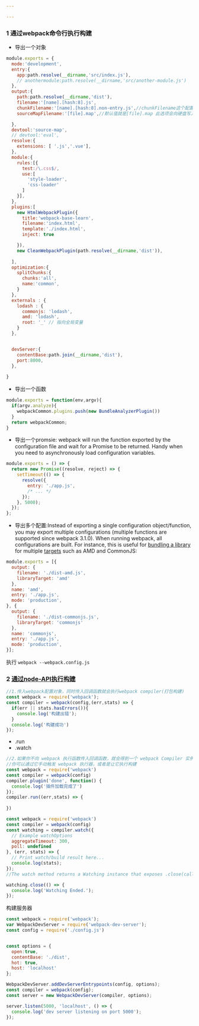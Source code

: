 ```yaml
---

---
```


### 1 通过webpack命令行执行构建

- 导出一个对象

```javascript
module.exports = {
  mode:'development',
  entry:{
    app:path.resolve(__dirname,'src/index.js'),
    // anothermodule:path.resolve(__dirname,'src/another-module.js')
  },
  output:{
    path:path.resolve(__dirname,'dist'),
    filename:'[name].[hash:8].js',
    chunkFilename:'[name].[hash:8].non-entry.js',//chunkFilename这个配置选项决定了非入口文件的打包文件名称,包括通过split分离的公用代码的chunk也会按照这个为基准进行重命名；
    sourceMapFilename:'[file].map',//默认值就是[file].map 此选项会向硬盘写入一个输出文件，只在 devtool 启用了 SourceMap 选项时才使用。

  },
  devtool:'source-map',
  // devtool:'eval',
  resolve:{
    extensions: [ '.js','.vue'],
  },
  module:{
    rules:[{
      test:/\.css$/,
      use:[
        'style-loader',
        'css-loader'
      ]
    }],
  },
  plugins:[
    new HtmlWebpackPlugin({
      title:'webpack-base-learn',
      filename:'index.html',
      template:'./index.html',
      inject: true

    }),
    new CleanWebpackPlugin(path.resolve(__dirname,'dist')),
    
  ],
  optimization:{
    splitChunks:{
      chunks:'all',
      name:'common',
    }
  },
  externals : {
    lodash : {
      commonjs: 'lodash',
      amd: 'lodash',
      root: '_' // 指向全局变量
    }
  },


  devServer:{
    contentBase:path.join(__dirname,'dist'),
    port:8000,
  },
  
}
```

* 导出一个函数

```javascript
module.exports = function(env,argv){
  if(argv.analyze){
    webpackCommon.plugins.push(new BundleAnalyzerPlugin())
  }
  return webpackCommon;
}
```

* 导出一个promsie: webpack will run the function exported by the configuration file and wait for a Promise to be returned. Handy when you need to asynchronously load configuration variables.

```javascript
module.exports = () => {
  return new Promise((resolve, reject) => {
    setTimeout(() => {
      resolve({
        entry: './app.js',
        /* ... */
      });
    }, 5000);
  });
};
```

* 导出多个配置:Instead of exporting a single configuration object/function, you may export multiple configurations (multiple functions are supported since webpack 3.1.0). When running webpack, all configurations are built. For instance, this is useful for [bundling a library](https://webpack.js.org/guides/author-libraries) for multiple [targets](https://webpack.js.org/configuration/output#output-librarytarget) such as AMD and CommonJS:

```javascript
module.exports = [{
  output: {
    filename: './dist-amd.js',
    libraryTarget: 'amd'
  },
  name: 'amd',
  entry: './app.js',
  mode: 'production',
}, {
  output: {
    filename: './dist-commonjs.js',
    libraryTarget: 'commonjs'
  },
  name: 'commonjs',
  entry: './app.js',
  mode: 'production',
}];
```

执行 `webpack --webpack.config.js`

### 2 [通过node-API执行构建](https://webpack.js.org/api/node/#src/components/Sidebar/Sidebar.jsx)

```javascript
//1.传入webpack配置对象，同时传入回调函数就会执行webpack compiler(打包构建)
const webpack = require('webpack');
const compiler = webpack(config,(err,stats) => {
  if(err || stats.hasErrors()){
    console.log('构建出错');
  }
  console.log('构建成功')
});


```

- .run
- .watch

```javascript
//2.如果你不向 webpack 执行函数传入回调函数，就会得到一个 webpack Compiler 实例。
//你可以通过它手动触发 webpack 执行器，或者是让它执行构建
const webpack = require('webpack')
const compiler = webpack(config)
compiler.plugin('done', function() {
  console.log('插件加载完成了')
});
compiler.run((err,stats) => {
    
})
```

```javascript
const webpack = require('webpack')
const compiler = webpack(config)
const watching = compiler.watch({
  // Example watchOptions
  aggregateTimeout: 300,
  poll: undefined
}, (err, stats) => {
  // Print watch/build result here...
  console.log(stats);
});
//The watch method returns a Watching instance that exposes .close(callback) method. Calling this method will end watching:

watching.close(() => {
  console.log('Watching Ended.');
});
```

构建服务器

```javascript
const webpack = require('webpack');
var WebpackDevServer = require('webpack-dev-server');
const config = require('./config.js')


const options = {
  open:true,
  contentBase: './dist',
  hot: true,
  host: 'localhost'
};

WebpackDevServer.addDevServerEntrypoints(config, options);
const compiler = webpack(config);
const server = new WebpackDevServer(compiler, options);

server.listen(5000, 'localhost', () => {
  console.log('dev server listening on port 5000');
});
```

